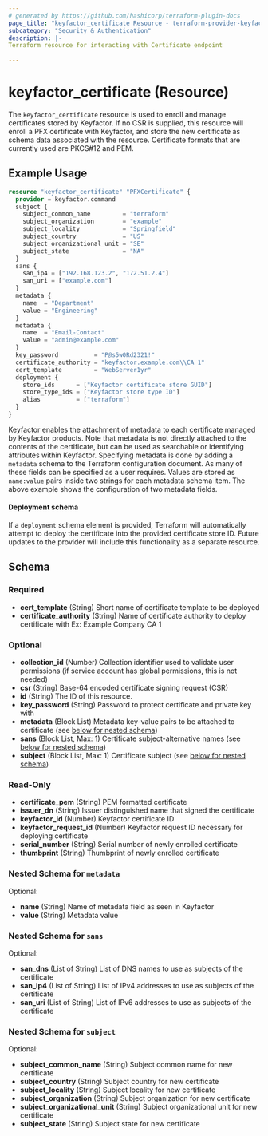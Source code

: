 ```yaml
---
# generated by https://github.com/hashicorp/terraform-plugin-docs
page_title: "keyfactor_certificate Resource - terraform-provider-keyfactor"
subcategory: "Security & Authentication"
description: |-
Terraform resource for interacting with Certificate endpoint
  
---
```


# keyfactor_certificate (Resource)
The ```keyfactor_certificate``` resource is used to enroll and
manage certificates stored by Keyfactor. If no CSR is supplied,
this resource will enroll a PFX certificate with Keyfactor, and
store the new certificate as schema data associated with the
resource. Certificate formats that are currently used are PKCS#12
and PEM.

## Example Usage
```terraform
resource "keyfactor_certificate" "PFXCertificate" {
  provider = keyfactor.command
  subject {
    subject_common_name         = "terraform"
    subject_organization        = "example"
    subject_locality            = "Springfield"
    subject_country             = "US"
    subject_organizational_unit = "SE"
    subject_state               = "NA"
  }
  sans {
    san_ip4 = ["192.168.123.2", "172.51.2.4"]
    san_uri = ["example.com"]
  }
  metadata {
    name  = "Department"
    value = "Engineering"
  }
  metadata {
    name  = "Email-Contact"
    value = "admin@example.com"
  }
  key_password          = "P@s5w0Rd2321!"
  certificate_authority = "keyfactor.example.com\\CA 1"
  cert_template         = "WebServer1yr"
  deployment {
    store_ids      = ["Keyfactor certificate store GUID"]
    store_type_ids = ["Keyfactor store type ID"]
    alias          = ["terraform"]
  }
}
```

Keyfactor enables the attachment of metadata to each certificate
managed by Keyfactor products. Note that metadata is not directly
attached to the contents of the certificate, but can be used as
searchable or identifying attributes within Keyfactor. Specifying
metadata is done by adding a ```metadata``` schema to the Terraform
configuration document. As many of these fields can be specified
as a user requires. Values are stored as ```name:value``` pairs
inside two strings for each metadata schema item. The above example
shows the configuration of two metadata fields.

#### Deployment schema
If a ```deployment``` schema element is provided, Terraform will
automatically attempt to deploy the certificate into the provided
certificate store ID. Future updates to the provider will include
this functionality as a separate resource.

<!-- schema generated by tfplugindocs -->
## Schema

### Required

- **cert_template** (String) Short name of certificate template to be deployed
- **certificate_authority** (String) Name of certificate authority to deploy certificate with Ex: Example Company CA 1

### Optional

- **collection_id** (Number) Collection identifier used to validate user permissions (if service account has global permissions, this is not needed)
- **csr** (String) Base-64 encoded certificate signing request (CSR)
- **id** (String) The ID of this resource.
- **key_password** (String) Password to protect certificate and private key with
- **metadata** (Block List) Metadata key-value pairs to be attached to certificate (see [below for nested schema](#nestedblock--metadata))
- **sans** (Block List, Max: 1) Certificate subject-alternative names (see [below for nested schema](#nestedblock--sans))
- **subject** (Block List, Max: 1) Certificate subject (see [below for nested schema](#nestedblock--subject))

### Read-Only

- **certificate_pem** (String) PEM formatted certificate
- **issuer_dn** (String) Issuer distinguished name that signed the certificate
- **keyfactor_id** (Number) Keyfactor certificate ID
- **keyfactor_request_id** (Number) Keyfactor request ID necessary for deploying certificate
- **serial_number** (String) Serial number of newly enrolled certificate
- **thumbprint** (String) Thumbprint of newly enrolled certificate

<a id="nestedblock--metadata"></a>
### Nested Schema for `metadata`

Optional:

- **name** (String) Name of metadata field as seen in Keyfactor
- **value** (String) Metadata value


<a id="nestedblock--sans"></a>
### Nested Schema for `sans`

Optional:

- **san_dns** (List of String) List of DNS names to use as subjects of the certificate
- **san_ip4** (List of String) List of IPv4 addresses to use as subjects of the certificate
- **san_uri** (List of String) List of IPv6 addresses to use as subjects of the certificate


<a id="nestedblock--subject"></a>
### Nested Schema for `subject`

Optional:

- **subject_common_name** (String) Subject common name for new certificate
- **subject_country** (String) Subject country for new certificate
- **subject_locality** (String) Subject locality for new certificate
- **subject_organization** (String) Subject organization for new certificate
- **subject_organizational_unit** (String) Subject organizational unit for new certificate
- **subject_state** (String) Subject state for new certificate


